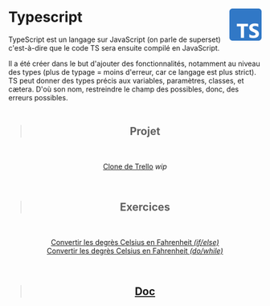 # **Typescript** <img align="right" src="Assets/images/Typescript_logo_2020.svg" alt="TypeScript" title="TypeScript" widht="auto" height="64px">

TypeScript est un langage sur JavaScript (on parle de superset) c'est-à-dire que le code TS sera ensuite compilé en JavaScript.  

Il a été créer dans le but d'ajouter des fonctionnalités, notamment au niveau des types (plus de typage = moins d'erreur, car ce langage est plus strict).  
TS peut donner des types précis aux variables, paramètres, classes, et cætera. D'où son nom, restreindre le champ des possibles, donc, des erreurs possibles.
<br>
<br>
<div align="center">

> ## **Projet**

<br>

[Clone de Trello](# "Outil de gestion de projet basé sur les fonctionnalités de Trello") _wip_

<br>

> ## **Exercices**
<br>

[Convertir les degrès Celsius en Fahrenheit _(if/else)_](Exercices/1_convertirEnCelsuis)  
[Convertir les degrès Celsius en Fahrenheit _(do/while)_](Exercices/1_convertirEnCelsuis-DoWhile)  

<br>

> ## **[Doc](Docs)**

</div>